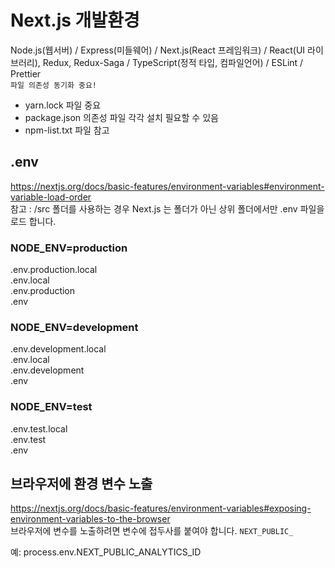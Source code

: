 # Next.js 개발환경
Node.js(웹서버) / Express(미들웨어) / Next.js(React 프레임워크) / React(UI 라이브러리), Redux, Redux-Saga / TypeScript(정적 타입, 컴파일언어) / ESLint / Prettier  
`파일 의존성 동기화 중요!`  
- yarn.lock 파일 중요  
- package.json 의존성 파일 각각 설치 필요할 수 있음
- npm-list.txt 파일 참고


## .env
https://nextjs.org/docs/basic-features/environment-variables#environment-variable-load-order  
참고 : /src 폴더를 사용하는 경우 Next.js 는 폴더가 아닌 상위 폴더에서만 .env 파일을 로드 합니다.  
  
### NODE_ENV=production
.env.production.local   
.env.local  
.env.production  
.env  

### NODE_ENV=development
.env.development.local  
.env.local  
.env.development  
.env  

### NODE_ENV=test
.env.test.local  
.env.test  
.env  

## 브라우저에 환경 변수 노출
https://nextjs.org/docs/basic-features/environment-variables#exposing-environment-variables-to-the-browser  
브라우저에 변수를 노출하려면 변수에 접두사를 붙여야 합니다. `NEXT_PUBLIC_`  

예: 
process.env.NEXT_PUBLIC_ANALYTICS_ID